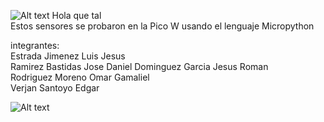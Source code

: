 ![Alt text](https://github.com/JesusEstrad4/Sensores_Pico_W/blob/main/Imagenes_presentacion/logo.jpg)
Hola que tal  
Estos sensores se probaron en la Pico W usando el lenguaje Micropython

integrantes:  
Estrada Jimenez Luis Jesus  
Ramirez Bastidas Jose Daniel 
Dominguez Garcia Jesus Roman  
Rodriguez Moreno Omar Gamaliel  
Verjan Santoyo Edgar  

![Alt text](https://github.com/JesusEstrad4/Sensores_Pico_W/blob/main/Imagenes_presentacion/Pico.jpg)
